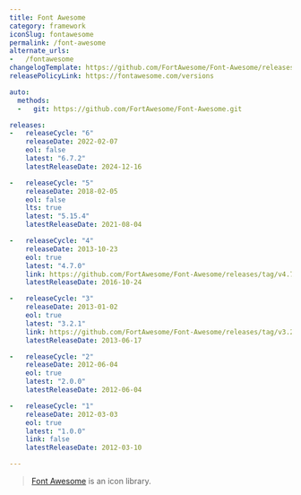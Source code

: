 ```yaml
---
title: Font Awesome
category: framework
iconSlug: fontawesome
permalink: /font-awesome
alternate_urls:
-   /fontawesome
changelogTemplate: https://github.com/FortAwesome/Font-Awesome/releases/tag/__LATEST__
releasePolicyLink: https://fontawesome.com/versions

auto:
  methods:
  -   git: https://github.com/FortAwesome/Font-Awesome.git

releases:
-   releaseCycle: "6"
    releaseDate: 2022-02-07
    eol: false
    latest: "6.7.2"
    latestReleaseDate: 2024-12-16

-   releaseCycle: "5"
    releaseDate: 2018-02-05
    eol: false
    lts: true
    latest: "5.15.4"
    latestReleaseDate: 2021-08-04

-   releaseCycle: "4"
    releaseDate: 2013-10-23
    eol: true
    latest: "4.7.0"
    link: https://github.com/FortAwesome/Font-Awesome/releases/tag/v4.7.0
    latestReleaseDate: 2016-10-24

-   releaseCycle: "3"
    releaseDate: 2013-01-02
    eol: true
    latest: "3.2.1"
    link: https://github.com/FortAwesome/Font-Awesome/releases/tag/v3.2.1
    latestReleaseDate: 2013-06-17

-   releaseCycle: "2"
    releaseDate: 2012-06-04
    eol: true
    latest: "2.0.0"
    latestReleaseDate: 2012-06-04

-   releaseCycle: "1"
    releaseDate: 2012-03-03
    eol: true
    latest: "1.0.0"
    link: false
    latestReleaseDate: 2012-03-10

---
```


> [Font Awesome](https://fontawesome.com/) is an icon library.
